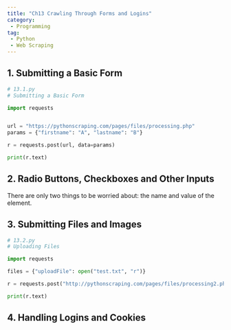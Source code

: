 ```yaml
---
title: "Ch13 Crawling Through Forms and Logins"
category:
 - Programming
tag:
 - Python
 - Web Scraping
---
```


## 1. Submitting a Basic Form

```python
# 13.1.py
# Submitting a Basic Form

import requests


url = "https://pythonscraping.com/pages/files/processing.php"
params = {"firstname": "A", "lastname": "B"}

r = requests.post(url, data=params)

print(r.text)

```

## 2. Radio Buttons, Checkboxes and Other Inputs

There are only two things to be worried about: the name and value of the element.

## 3. Submitting Files and Images

```python
# 13.2.py
# Uploading Files

import requests

files = {"uploadFile": open("test.txt", "r")}

r = requests.post("http://pythonscraping.com/pages/files/processing2.php", files=files)

print(r.text)

```

## 4. Handling Logins and Cookies



